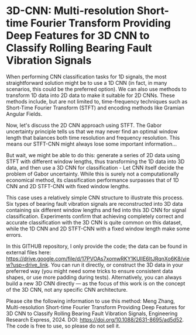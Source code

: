 # 3D-CNN: Multi-resolution Short-time Fourier Transform Providing Deep Features for 3D CNN to Classify Rolling Bearing Fault Vibration Signals

When performing CNN classification tasks for 1D signals, the most straightforward solution might be to use a 1D CNN (in fact, in many scenarios, this could be the preferred option). We can also use methods to transform 1D data into 2D data to make it suitable for 2D CNNs. These methods include, but are not limited to, time-frequency techniques such as Short-Time Fourier Transform (STFT) and encoding methods like Gramian Angular Fields.

Now, let's discuss the 2D CNN approach using STFT. The Gabor uncertainty principle tells us that we may never find an optimal window length that balances both time resolution and frequency resolution. This means our STFT-CNN might always lose some important information...

But wait, we might be able to do this: generate a series of 2D data using STFT with different window lengths, thus transforming the 1D data into 3D data, and then use a 3D CNN for classification - Let CNN itself decide the problem of Gabor uncertainty. While this is surely not a computationally economical method, its classification performance surpasses that of 1D CNN and 2D STFT-CNN with fixed window lengths.

This case uses a relatively simple CNN structure to illustrate this process. Six types of bearing fault vibration signals are reconstructed into 3D data containing six different window lengths and fed into this 3D CNN for signal classification. Experiments confirm that achieving completely correct and accurate classification with the 3D CNN is quite common on this dataset, while the 1D CNN and 2D STFT-CNN with a fixed window length make some errors.

In this GITHUB repository, I only provide the code; the data can be found in external files here: https://drive.google.com/file/d/17PVOAs7xomwRKY1KUIlE6ltJRqnXo6K8/view?usp=drive_link. You can run it directly, or construct the 3D data in your preferred way (you might need some tricks to ensure consistent data shapes, or use more padding during tests). Alternatively, you can always build a new 3D CNN directly — as the focus of this work is on the concept of the 3D CNN, not any specific CNN architecture.

Please cite the following information to use this method: Meng Zhang, Multi-resolution Short-time Fourier Transform Providing Deep Features for 3D CNN to Classify Rolling Bearing Fault Vibration Signals, Engineering Research Express, 2024. DOI: https://doi.org/10.1088/2631-8695/ad5d52. The code is free to use, so please do not sell it.






